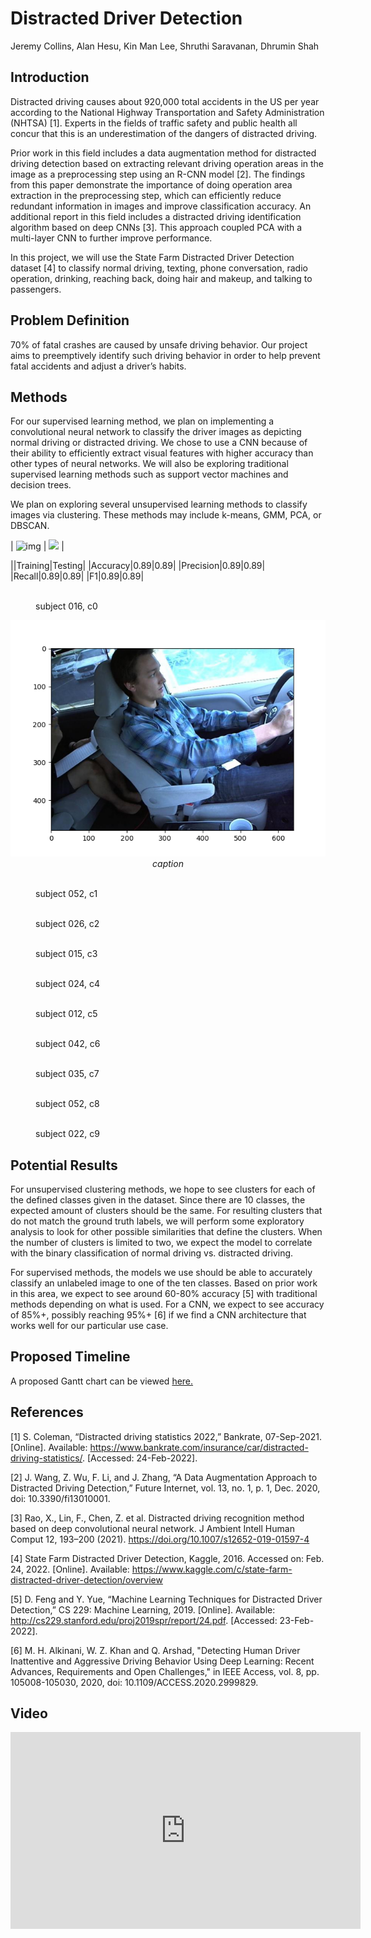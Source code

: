# Distracted Driver Detection
Jeremy Collins, Alan Hesu, Kin Man Lee, Shruthi Saravanan, Dhrumin Shah


## Introduction
  Distracted driving causes about 920,000 total accidents in the US per year according to the National Highway Transportation and Safety Administration (NHTSA) [1]. Experts in the fields of traffic safety and public health all concur that this is an underestimation of the dangers of distracted driving.  
 
  Prior work in this field includes a data augmentation method for distracted driving detection based on extracting relevant driving operation areas in the image as a preprocessing step using an R-CNN model [2]. The findings from this paper demonstrate the importance of doing operation area extraction in the preprocessing step, which can efficiently reduce redundant information in images and improve classification accuracy. An additional report in this field includes a distracted driving identification algorithm based on deep CNNs [3]. This approach coupled PCA with a multi-layer CNN to further improve performance.  

  In this project, we will use the State Farm Distracted Driver Detection dataset [4] to classify normal driving, texting, phone conversation, radio operation, drinking, reaching back, doing hair and makeup, and talking to passengers.  
  
## Problem Definition
  70% of fatal crashes are caused by unsafe driving behavior. Our project aims to preemptively identify such driving behavior in order to help prevent fatal accidents and adjust a driver’s habits.   

## Methods
  For our supervised learning method, we plan on implementing a convolutional neural network to classify the driver images as depicting normal driving or distracted driving. We chose to use a CNN because of their ability to efficiently extract visual features with higher accuracy than other types of neural networks. We will also be exploring traditional supervised learning methods such as support vector machines and decision trees.  

  
  We plan on exploring several unsupervised learning methods to classify images via clustering. These methods may include k-means, GMM, PCA, or DBSCAN.  
  
  | ![img](/distracted_driver_detection/docs/assets/pca_explained_variance.png) | ![](/distracted_driver_detection/docs/assets/pca_explained_variance.png) | 
  
||Training|Testing|
|Accuracy|0.89|0.89|
|Precision|0.89|0.89|
|Recall|0.89|0.89|
|F1|0.89|0.89|

<figure>
  <img src="{{{site.url}}/docs/assets/img_95830.png" alt=""/>
  <figcaption>subject 016, c0</figcaption>
</figure>

<p align="center">
  <img alt="img-name" src="docs/assets/img_95830.png">
  <br>
    <em>caption</em>
</p>

<figure>
  <img src="{/{{site.url}}/docs/assets/img_60231.png" alt=""/>
  <figcaption>subject 052, c1</figcaption>
</figure>

<figure>
  <img src="{/{{site.url}}/docs/assets/img_28156.png" alt=""/>
  <figcaption>subject 026, c2</figcaption>
</figure>

<figure>
  <img src="{/{{site.url}}/docs/assets/img_79948.png" alt=""/>
  <figcaption>subject 015, c3</figcaption>
</figure>

<figure>
  <img src="{/{{site.url}}/docs/assets/img_7466.png" alt=""/>
  <figcaption>subject 024, c4</figcaption>
</figure>

<figure>
  <img src="{/{{site.url}}/docs/assets/img_91055.png" alt=""/>
  <figcaption>subject 012, c5</figcaption>
</figure>

<figure>
  <img src="{/{{site.url}}/docs/assets/img_19400.png" alt=""/>
  <figcaption>subject 042, c6</figcaption>
</figure>

<figure>
  <img src="{/{{site.url}}/docs/assets/img_43019.png" alt=""/>
  <figcaption>subject 035, c7</figcaption>
</figure>

<figure>
  <img src="{/{{site.url}}/docs/assets/img_41546.png" alt=""/>
  <figcaption>subject 052, c8</figcaption>
</figure>

<figure>
  <img src="{/{{site.url}}/docs/assets/img_47403.png" alt=""/>
  <figcaption>subject 022, c9</figcaption>
</figure>


## Potential Results
  For unsupervised clustering methods, we hope to see clusters for each of the defined classes given in the dataset. Since there are 10 classes, the expected amount of clusters should be the same. For resulting clusters that do not match the ground truth labels, we will perform some exploratory analysis to look for other possible similarities that define the clusters. When the number of clusters is limited to two, we expect the model to correlate with the binary classification of normal driving vs. distracted driving.  

  
  For supervised methods, the models we use should be able to accurately classify an unlabeled image to one of the ten classes. Based on prior work in this area, we expect to see around 60-80% accuracy [5] with traditional methods depending on what is used. For a CNN, we expect to see accuracy of 85%+, possibly reaching 95%+ [6] if we find a CNN architecture that works well for our particular use case.  

## Proposed Timeline
A proposed Gantt chart can be viewed <a href="GanttChart - Spring.pdf" target="_blank">here.</a>  

## References
[1] S. Coleman, “Distracted driving statistics 2022,” Bankrate, 07-Sep-2021. [Online]. Available: https://www.bankrate.com/insurance/car/distracted-driving-statistics/. [Accessed: 24-Feb-2022].  
  
[2] J. Wang, Z. Wu, F. Li, and J. Zhang, “A Data Augmentation Approach to Distracted Driving Detection,” Future Internet, vol. 13, no. 1, p. 1, Dec. 2020, doi: 10.3390/fi13010001.  
  
[3] Rao, X., Lin, F., Chen, Z. et al. Distracted driving recognition method based on deep convolutional neural network. J Ambient Intell Human Comput 12, 193–200 (2021). https://doi.org/10.1007/s12652-019-01597-4  
  
[4] State Farm Distracted Driver Detection, Kaggle, 2016. Accessed on: Feb. 24, 2022. [Online]. Available: https://www.kaggle.com/c/state-farm-distracted-driver-detection/overview  
  
[5] D. Feng and Y. Yue, “Machine Learning Techniques for Distracted Driver Detection,” CS 229: Machine Learning, 2019. [Online]. Available: http://cs229.stanford.edu/proj2019spr/report/24.pdf. [Accessed: 23-Feb-2022].  
  
[6] M. H. Alkinani, W. Z. Khan and Q. Arshad, "Detecting Human Driver Inattentive and Aggressive Driving Behavior Using Deep Learning: Recent Advances, Requirements and Open Challenges," in IEEE Access, vol. 8, pp. 105008-105030, 2020, doi: 10.1109/ACCESS.2020.2999829.  



## Video 
<iframe width="560" height="315" src="https://www.youtube.com/embed/X3aVDufNLig" frameborder="0" allow="autoplay; encrypted-media" allowfullscreen></iframe>

